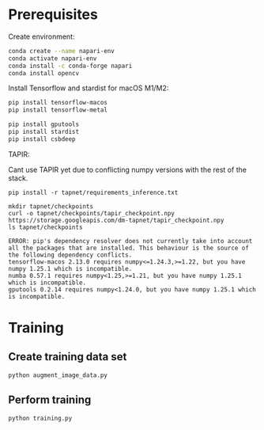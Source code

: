 # Prerequisites

Create environment:
```sh
conda create --name napari-env
conda activate napari-env
conda install -c conda-forge napari   
conda install opencv
```

Install Tensorflow and stardist for macOS M1/M2:
```sh
pip install tensorflow-macos
pip install tensorflow-metal

pip install gputools
pip install stardist
pip install csbdeep
```

TAPIR:

Cant use TAPIR yet due to conflicting numpy versions with the rest of the stack.

```
pip install -r tapnet/requirements_inference.txt

mkdir tapnet/checkpoints
curl -o tapnet/checkpoints/tapir_checkpoint.npy https://storage.googleapis.com/dm-tapnet/tapir_checkpoint.npy
ls tapnet/checkpoints
```

```
ERROR: pip's dependency resolver does not currently take into account all the packages that are installed. This behaviour is the source of the following dependency conflicts.
tensorflow-macos 2.13.0 requires numpy<=1.24.3,>=1.22, but you have numpy 1.25.1 which is incompatible.
numba 0.57.1 requires numpy<1.25,>=1.21, but you have numpy 1.25.1 which is incompatible.
gputools 0.2.14 requires numpy<1.24.0, but you have numpy 1.25.1 which is incompatible.
```

# Training

## Create training data set

```sh
python augment_image_data.py
```

## Perform training

```sh
python training.py
```




